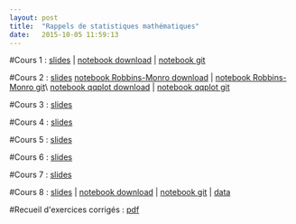 ```yaml
---
layout: post
title:  "Rappels de statistiques mathématiques"
date:   2015-10-05 11:59:13
---
```

#Cours 1 : [slides](/assets/cours1_ensae_2015.pdf) | [notebook download](/assets/cdf_empirique.ipynb) | [notebook git](https://github.com/lecueguillaume/notebooks_python/blob/master/cours_statistiques/cdf_empirique.ipynb)

#Cours 2 : [slides](/assets/cours2_ensae_2015.pdf) 
[notebook Robbins-Monro download](/assets/rm_quantile.ipynb) | [notebook Robbins-Monro git](https://github.com/lecueguillaume/notebooks_python/blob/master/cours_statistiques/rm_quantile.ipynb)\\
[notebook qqplot download](/assets/rm_quantile.ipynb) | [notebook qqplot git](https://github.com/lecueguillaume/notebooks_python/blob/master/cours_statistiques/box_qqplots.ipynb)


#Cours 3 : [slides](/assets/cours3_ensae_2015.pdf)

#Cours 4 : [slides](/assets/cours4_ensae_2015.pdf)

#Cours 5 : [slides](/assets/cours5_ensae_2015.pdf)

#Cours 6 : [slides](/assets/cours6_ensae_2015.pdf)

#Cours 7 : [slides](/assets/cours7_ensae_2015.pdf)

#Cours 8 : [slides](/assets/cours8_ensae_2015.pdf) | [notebook download](/assets/linear_regression.ipynb) | [notebook git](https://github.com/lecueguillaume/notebooks_python/blob/master/cours_statistiques/linear_regression.ipynb) | [data](/assets/data_png_nb_reg_lin.zip)

#Recueil d'exercices corrigés : [pdf](/assets/exos_rappels_stats_ensae.pdf)



